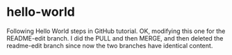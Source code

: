 # hello-world
Following Hello World steps in GitHub tutorial.
OK, modifying this one for the README-edit branch.
I did the PULL and then MERGE, and then deleted the readme-edit branch since now the two branches have identical content.

